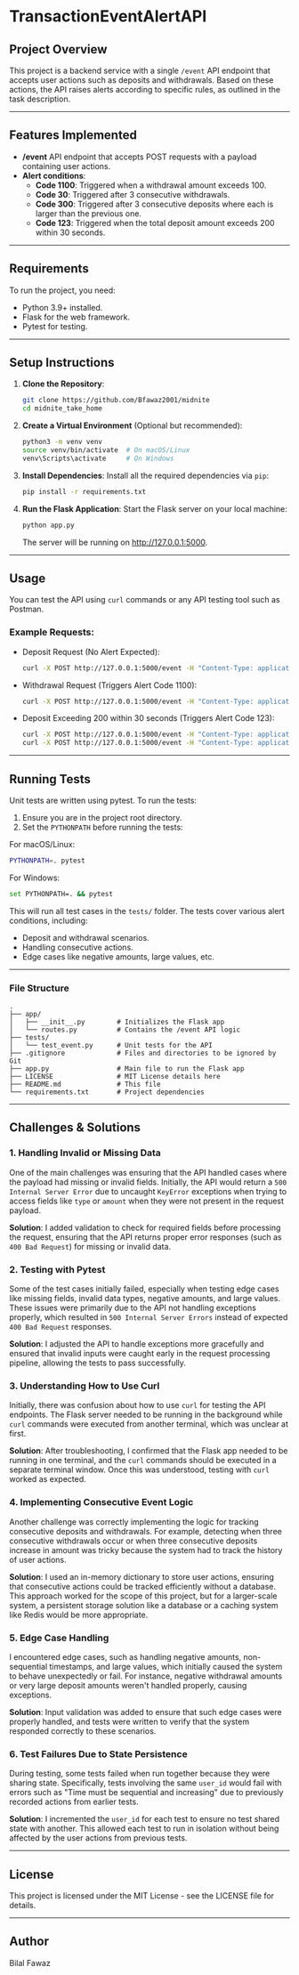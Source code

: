 # TransactionEventAlertAPI

## Project Overview

This project is a backend service with a single `/event` API endpoint that accepts user actions such as deposits and withdrawals. Based on these actions, the API raises alerts according to specific rules, as outlined in the task description.

---

## Features Implemented
- **/event** API endpoint that accepts POST requests with a payload containing user actions.
- **Alert conditions**:
  - **Code 1100**: Triggered when a withdrawal amount exceeds 100.
  - **Code 30**: Triggered after 3 consecutive withdrawals.
  - **Code 300**: Triggered after 3 consecutive deposits where each is larger than the previous one.
  - **Code 123**: Triggered when the total deposit amount exceeds 200 within 30 seconds.
  
---

## Requirements

To run the project, you need:
- Python 3.9+ installed.
- Flask for the web framework.
- Pytest for testing.

---

## Setup Instructions

1. **Clone the Repository**:
   ```bash
   git clone https://github.com/Bfawaz2001/midnite
   cd midnite_take_home 
   ```

2. **Create a Virtual Environment** (Optional but recommended):
    ```bash
    python3 -m venv venv
    source venv/bin/activate  # On macOS/Linux
    venv\Scripts\activate     # On Windows
   ```
3. **Install Dependencies**: Install all the required dependencies via `pip`:
    ```bash
    pip install -r requirements.txt
    ```
4. **Run the Flask Application**: Start the Flask server on your local machine:
   ```bash
   python app.py
   ```
   The server will be running on http://127.0.0.1:5000.

---
## Usage
You can test the API using `curl` commands or any API testing tool such as Postman.

### Example Requests:
- Deposit Request (No Alert Expected):
    ```bash
    curl -X POST http://127.0.0.1:5000/event -H "Content-Type: application/json" -d '{"type": "deposit", "amount": "50.00", "user_id": 1, "time": 10}'
    ```
- Withdrawal Request (Triggers Alert Code 1100):
    ```bash 
    curl -X POST http://127.0.0.1:5000/event -H "Content-Type: application/json" -d '{"type": "withdraw", "amount": "150.00", "user_id": 1, "time": 20}'
    ```
- Deposit Exceeding 200 within 30 seconds (Triggers Alert Code 123):
    ```bash 
    curl -X POST http://127.0.0.1:5000/event -H "Content-Type: application/json" -d '{"type": "deposit", "amount": "100.00", "user_id": 1, "time": 10}'
    curl -X POST http://127.0.0.1:5000/event -H "Content-Type: application/json" -d '{"type": "deposit", "amount": "120.00", "user_id": 1, "time": 20}'
    ```
---
## Running Tests
Unit tests are written using pytest. To run the tests:
1. Ensure you are in the project root directory.
2. Set the `PYTHONPATH` before running the tests:

For macOS/Linux: 
```bash
PYTHONPATH=. pytest
```

For Windows:

```bash 
set PYTHONPATH=. && pytest
```


This will run all test cases in the `tests/` folder. The tests cover various alert conditions, including:
- Deposit and withdrawal scenarios.
- Handling consecutive actions.
- Edge cases like negative amounts, large values, etc.

---
### File Structure 
```
.
├── app/
│   ├── __init__.py        # Initializes the Flask app
│   └── routes.py          # Contains the /event API logic
├── tests/
│   └── test_event.py      # Unit tests for the API
├── .gitignore             # Files and directories to be ignored by Git
├── app.py                 # Main file to run the Flask app
├── LICENSE                # MIT License details here
├── README.md              # This file
└── requirements.txt       # Project dependencies
```
---
## Challenges & Solutions

### 1. Handling Invalid or Missing Data
One of the main challenges was ensuring that the API handled cases where the payload had missing or invalid fields. Initially, the API would return a `500 Internal Server Error` due to uncaught `KeyError` exceptions when trying to access fields like `type` or `amount` when they were not present in the request payload.

**Solution**: I added validation to check for required fields before processing the request, ensuring that the API returns proper error responses (such as `400 Bad Request`) for missing or invalid data.


### 2. Testing with Pytest
Some of the test cases initially failed, especially when testing edge cases like missing fields, invalid data types, negative amounts, and large values. These issues were primarily due to the API not handling exceptions properly, which resulted in `500 Internal Server Errors` instead of expected `400 Bad Request` responses.

**Solution**: I adjusted the API to handle exceptions more gracefully and ensured that invalid inputs were caught early in the request processing pipeline, allowing the tests to pass successfully.


### 3. Understanding How to Use Curl
Initially, there was confusion about how to use `curl` for testing the API endpoints. The Flask server needed to be running in the background while `curl` commands were executed from another terminal, which was unclear at first.

**Solution**: After troubleshooting, I confirmed that the Flask app needed to be running in one terminal, and the `curl` commands should be executed in a separate terminal window. Once this was understood, testing with `curl` worked as expected.


### 4. Implementing Consecutive Event Logic
Another challenge was correctly implementing the logic for tracking consecutive deposits and withdrawals. For example, detecting when three consecutive withdrawals occur or when three consecutive deposits increase in amount was tricky because the system had to track the history of user actions.

**Solution**: I used an in-memory dictionary to store user actions, ensuring that consecutive actions could be tracked efficiently without a database. This approach worked for the scope of this project, but for a larger-scale system, a persistent storage solution like a database or a caching system like Redis would be more appropriate.


### 5. Edge Case Handling
I encountered edge cases, such as handling negative amounts, non-sequential timestamps, and large values, which initially caused the system to behave unexpectedly or fail. For instance, negative withdrawal amounts or very large deposit amounts weren't handled properly, causing exceptions.

**Solution**: Input validation was added to ensure that such edge cases were properly handled, and tests were written to verify that the system responded correctly to these scenarios.

### 6. Test Failures Due to State Persistence
During testing, some tests failed when run together because they were sharing state. Specifically, tests involving the same `user_id` would fail with errors such as "Time must be sequential and increasing" due to previously recorded actions from earlier tests.

**Solution**: I incremented the `user_id` for each test to ensure no test shared state with another. This allowed each test to run in isolation without being affected by the user actions from previous tests.

---
## License
This project is licensed under the MIT License - see the LICENSE file for details.

---
## Author 
Bilal Fawaz 
